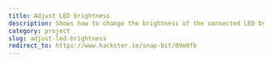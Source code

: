 ```yaml
---
title: Adjust LED brightness
description: Shows how to change the brightness of the connected LED by writing an analog signal to the micro:bit pin. Pressing button A decreases the brightness. Pressing button B increases the brightness.
category: project
slug: adjust-led-brightness
redirect_to: https://www.hackster.io/snap-bit/09e0fb
---
```

